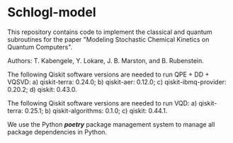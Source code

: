 # Schlogl-model
This repository contains code to implement the classical and quantum subroutines for the paper "Modeling Stochastic Chemical Kinetics on Quantum Computers". 

Authors: T. Kabengele, Y. Lokare, J. B. Marston, and B. Rubenstein. 

The following Qiskit software versions are needed to run QPE + DD + VQSVD: a) qiskit-terra: 0.24.0; b) qiskit-aer: 0.12.0; c) qiskit-ibmq-provider: 0.20.2; d) qiskit: 0.43.0.

The following Qiskit software versions are needed to run VQD: a) qiskit-terra: 0.25.1; b) qiskit-algorithms: 0.1.0; c) qiskit: 0.44.1. 

We use the Python ***poetry*** package management system to manage all package dependencies in Python. 
